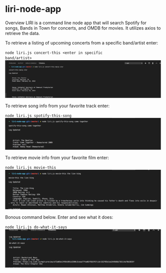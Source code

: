 # liri-node-app
Overview
LIRI is a command line node app that will search Spotify for songs, Bands in Town for concerts, and OMDB for movies. It utilizes axios to retrieve the data. 


To retrieve a listing of upcoming concerts from a specific band/artist enter:

<code>node liri.js concert-this <enter in specific band/artist></code> 
![concert-this_with_band](./images/concert-this_with_band.png)


To retrieve song info from your favorite track enter:

<code>node liri.js spotify-this-song <enter song></code>
![spotify-this-song_with_song](./images/spotify-this-song_with_song.png)


To retrieve movie info from your favorite film enter:

<code>node liri.js movie-this <enter movie name></code>
![movie-this_with_movie](./images/movie-this_with_movie.png)


Bonous command below. Enter and see what it does:

<code>node liri.js do-what-it-says</code>
![do-what-it-says](./images/do-what-it-says.png)